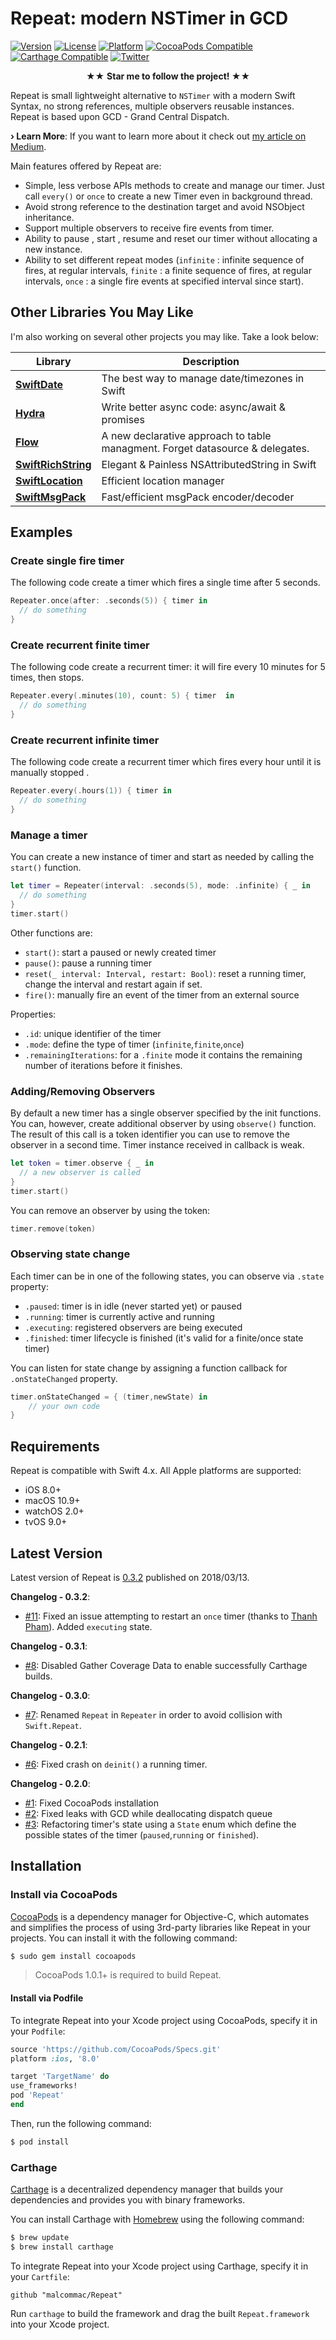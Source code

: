 # Repeat: modern NSTimer in GCD

[![Version](https://img.shields.io/cocoapods/v/Repeat.svg?style=flat)](http://cocoadocs.org/docsets/Repeat) [![License](https://img.shields.io/cocoapods/l/Repeat.svg?style=flat)](http://cocoadocs.org/docsets/Repeat) [![Platform](https://img.shields.io/cocoapods/p/Repeat.svg?style=flat)](http://cocoadocs.org/docsets/Repeat)
[![CocoaPods Compatible](https://img.shields.io/cocoapods/v/Repeat.svg)](https://img.shields.io/cocoapods/v/Repeat.svg)
[![Carthage Compatible](https://img.shields.io/badge/Carthage-compatible-4BC51D.svg?style=flat)](https://github.com/Carthage/Carthage)
[![Twitter](https://img.shields.io/badge/twitter-@danielemargutti-blue.svg?style=flat)](http://twitter.com/danielemargutti)

<p align="center" >★★ <b>Star me to follow the project! </b> ★★</p>

Repeat is small lightweight alternative to `NSTimer` with a modern Swift Syntax, no strong references, multiple observers reusable instances.
Repeat is based upon GCD - Grand Central Dispatch. 

**› Learn More**: If you want to learn more about it check out [my article on Medium](https://medium.com/@danielemargutti/the-secret-world-of-nstimer-708f508c9eb).

Main features offered by Repeat are:

* Simple, less verbose APIs methods to create and manage our timer. Just call `every()` or `once` to create a new Timer even in background thread.
* Avoid strong reference to the destination target and avoid NSObject inheritance.
* Support multiple observers to receive fire events from timer.
* Ability to pause , start , resume and reset our timer without allocating a new instance.
* Ability to set different repeat modes (`infinite` : infinite sequence of fires, at regular intervals, `finite` : a finite sequence of fires, at regular intervals, `once` : a single fire events at specified interval since start).

## Other Libraries You May Like

I'm also working on several other projects you may like.
Take a look below:

<p align="center" >

| Library         | Description                                      |
|-----------------|--------------------------------------------------|
| [**SwiftDate**](https://github.com/malcommac/SwiftDate)       | The best way to manage date/timezones in Swift   |
| [**Hydra**](https://github.com/malcommac/Hydra)           | Write better async code: async/await & promises  |
| [**Flow**](https://github.com/malcommac/Flow) | A new declarative approach to table managment. Forget datasource & delegates. |
| [**SwiftRichString**](https://github.com/malcommac/SwiftRichString) | Elegant & Painless NSAttributedString in Swift   |
| [**SwiftLocation**](https://github.com/malcommac/SwiftLocation)   | Efficient location manager                       |
| [**SwiftMsgPack**](https://github.com/malcommac/SwiftMsgPack)    | Fast/efficient msgPack encoder/decoder           |
</p>

## Examples

### Create single fire timer

The following code create a timer which fires a single time after 5 seconds.

```swift
Repeater.once(after: .seconds(5)) { timer in
  // do something	
}
```

### Create recurrent finite timer

The following code create a recurrent timer: it will fire every 10 minutes for 5 times, then stops.

```swift
Repeater.every(.minutes(10), count: 5) { timer  in
  // do something		
}
```

### Create recurrent infinite timer

The following code create a recurrent timer which fires every hour until it is manually stopped .

```swift
Repeater.every(.hours(1)) { timer in
  // do something
}
```

### Manage a timer

You can create a new instance of timer and start as needed by calling the `start()` function.

```swift
let timer = Repeater(interval: .seconds(5), mode: .infinite) { _ in
  // do something		
}
timer.start()
```

Other functions are:

* `start()`: start a paused or newly created timer
* `pause()`: pause a running timer
* `reset(_ interval: Interval, restart: Bool)`: reset a running timer, change the interval and restart again if set.
* `fire()`: manually fire an event of the timer from an external source

Properties:

* `.id`: unique identifier of the timer
* `.mode`: define the type of timer (`infinite`,`finite`,`once`)
* `.remainingIterations`: for a `.finite` mode it contains the remaining number of iterations before it finishes.

### Adding/Removing Observers

By default a new timer has a single observer specified by the init functions. You can, however, create additional observer by using `observe()` function. The result of this call is a token identifier you can use to remove the observer in a second time.
Timer instance received in callback is weak.

```swift
let token = timer.observe { _ in
  // a new observer is called		
}
timer.start()
```

You can remove an observer by using the token:

```swift 
timer.remove(token)
```

### Observing state change

Each timer can be in one of the following states, you can observe via `.state` property:

* `.paused`: timer is in idle (never started yet) or paused
* `.running`: timer is currently active and running
* `.executing`: registered observers are being executed
* `.finished`: timer lifecycle is finished (it's valid for a finite/once state timer)

You can listen for state change by assigning a function callback for `.onStateChanged` property.

```swift
timer.onStateChanged = { (timer,newState) in
	// your own code
}
```

## Requirements

Repeat is compatible with Swift 4.x.
All Apple platforms are supported:

* iOS 8.0+
* macOS 10.9+
* watchOS 2.0+
* tvOS 9.0+

## Latest Version

Latest version of Repeat is [0.3.2](https://github.com/malcommac/Repeat/releases/tag/0.3.1) published on 2018/03/13.


**Changelog - 0.3.2**:

* [#11](https://github.com/malcommac/Repeat/pull/11): Fixed an issue attempting to restart an `once` timer (thanks to [Thanh Pham](https://github.com/T-Pham)). Added `executing` state.

**Changelog - 0.3.1**:

* [#8](https://github.com/malcommac/Repeat/issues/8): Disabled Gather Coverage Data to enable successfully Carthage builds.

**Changelog - 0.3.0**:

* [#7](https://github.com/malcommac/Repeat/issues/7): Renamed `Repeat` in `Repeater` in order to avoid collision with `Swift.Repeat`.

**Changelog - 0.2.1**:

* [#6](https://github.com/malcommac/Repeat/issues/6): Fixed crash on `deinit()` a running timer.

**Changelog - 0.2.0**:

* [#1](https://github.com/malcommac/Repeat/issues/3): Fixed CocoaPods installation
* [#2](https://github.com/malcommac/Repeat/issues/2): Fixed leaks with GCD while deallocating dispatch queue
* [#3](https://github.com/malcommac/Repeat/issues/3): Refactoring timer's state using a `State` enum which define the possible states of the timer (`paused`,`running` or `finished`).

## Installation

<a name="cocoapods" />

### Install via CocoaPods

[CocoaPods](http://cocoapods.org) is a dependency manager for Objective-C, which automates and simplifies the process of using 3rd-party libraries like Repeat in your projects. You can install it with the following command:

```bash
$ sudo gem install cocoapods
```

> CocoaPods 1.0.1+ is required to build Repeat.

#### Install via Podfile

To integrate Repeat into your Xcode project using CocoaPods, specify it in your `Podfile`:

```ruby
source 'https://github.com/CocoaPods/Specs.git'
platform :ios, '8.0'

target 'TargetName' do
use_frameworks!
pod 'Repeat'
end
```

Then, run the following command:

```bash
$ pod install
```

<a name="carthage" />

### Carthage

[Carthage](https://github.com/Carthage/Carthage) is a decentralized dependency manager that builds your dependencies and provides you with binary frameworks.

You can install Carthage with [Homebrew](http://brew.sh/) using the following command:

```bash
$ brew update
$ brew install carthage
```

To integrate Repeat into your Xcode project using Carthage, specify it in your `Cartfile`:

```ogdl
github "malcommac/Repeat"
```

Run `carthage` to build the framework and drag the built `Repeat.framework` into your Xcode project.


